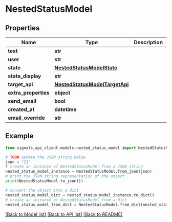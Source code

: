 # NestedStatusModel


## Properties

Name | Type | Description | Notes
------------ | ------------- | ------------- | -------------
**text** | **str** |  | [optional] 
**user** | **str** |  | [readonly] 
**state** | [**NestedStatusModelState**](NestedStatusModelState.md) |  | [optional] 
**state_display** | **str** |  | [readonly] 
**target_api** | [**NestedStatusModelTargetApi**](NestedStatusModelTargetApi.md) |  | [optional] 
**extra_properties** | **object** |  | [optional] 
**send_email** | **bool** |  | [optional] 
**created_at** | **datetime** |  | [readonly] 
**email_override** | **str** |  | [optional] 

## Example

```python
from signals_api_client.models.nested_status_model import NestedStatusModel

# TODO update the JSON string below
json = "{}"
# create an instance of NestedStatusModel from a JSON string
nested_status_model_instance = NestedStatusModel.from_json(json)
# print the JSON string representation of the object
print(NestedStatusModel.to_json())

# convert the object into a dict
nested_status_model_dict = nested_status_model_instance.to_dict()
# create an instance of NestedStatusModel from a dict
nested_status_model_from_dict = NestedStatusModel.from_dict(nested_status_model_dict)
```
[[Back to Model list]](../README.md#documentation-for-models) [[Back to API list]](../README.md#documentation-for-api-endpoints) [[Back to README]](../README.md)



